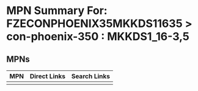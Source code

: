 



# MPN Summary For: FZECONPHOENIX35MKKDS11635 > con-phoenix-350 : MKKDS1_16-3,5

## MPNs
  

|MPN|Direct Links|Search Links|
| :--- | :--- | :--- |
||||
